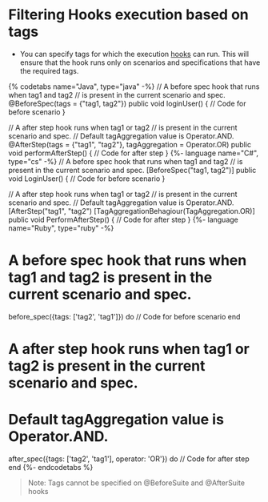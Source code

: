 # Filtering Hooks execution based on tags

* You can specify tags for which the execution [hooks](language_features/execution_hooks.md) can run. This will ensure that the hook runs only on scenarios and specifications that have the required tags.

{% codetabs name="Java", type="java" -%}
// A before spec hook that runs when tag1 and tag2
// is present in the current scenario and spec.
@BeforeSpec(tags = {"tag1, tag2"})
public void loginUser() {
    // Code for before scenario
}


// A after step hook runs when tag1 or tag2
// is present in the current scenario and spec.
// Default tagAggregation value is Operator.AND.
@AfterStep(tags = {"tag1", "tag2"}, tagAggregation = Operator.OR)
public void performAfterStep() {
    // Code for after step
}
{%- language name="C#", type="cs" -%}
// A before spec hook that runs when tag1 and tag2
// is present in the current scenario and spec.
[BeforeSpec("tag1, tag2")]
public void LoginUser()
{
    // Code for before scenario
}


// A after step hook runs when tag1 or tag2
// is present in the current scenario and spec.
// Default tagAggregation value is Operator.AND.
[AfterStep("tag1", "tag2")
[TagAggregationBehagiour(TagAggregation.OR)]
public void PerformAfterStep()
{
    // Code for after step
}
{%- language name="Ruby", type="ruby" -%}
# A before spec hook that runs when tag1 and tag2 is present in the current scenario and spec.
before_spec({tags: ['tag2', 'tag1']}) do
    // Code for before scenario
end

# A after step hook runs when tag1 or tag2 is present in the current scenario and spec.
# Default tagAggregation value is Operator.AND.
after_spec({tags: ['tag2', 'tag1'], operator: 'OR'}) do
    // Code for after step
end
{%- endcodetabs %}

> Note: Tags cannot be specified on @BeforeSuite and @AfterSuite hooks
